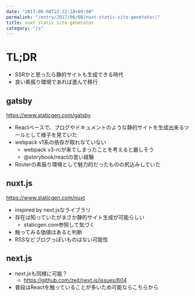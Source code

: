 ```yaml
---
date: "2017-06-08T22:22:18+09:00"
permalink: "/entry/2017/06/08/nuxt-static-site-genetator/"
title: nuxt static site genetator
category: "js"
---
```


# TL;DR

- SSRかと思ったら静的サイトも生成できる時代
- 良い素振り環境であれば進んで移行

## gatsby

<https://www.staticgen.com/gatsby>

- Reactベースで、ブログやドキュメントのような静的サイトを生成出来るツールとして様子を見ていた
- webpack v1系の依存が取れなていない
  - webpack v3-rcが来てしまったことを考えると厳しそう
  - @storybook/reactの苦い経験
- Routerの素振り環境として魅力的だったものの尻込みしていた

## nuxt.js

<https://www.staticgen.com/nuxt>

- inspired by next.jsなライブラリ
- 存在は知っていたがまさか静的サイト生成が可能らしい
  - staticgen.com参照して気づく
- 触ってみる価値はあると判断
- RSSなどブログっぽいものはない可能性

## next.js

- next.jsも同様に可能？
  - <https://github.com/zeit/next.js/issues/604>
- 普段はReactを触っていることが多いため可能ならこちらから
